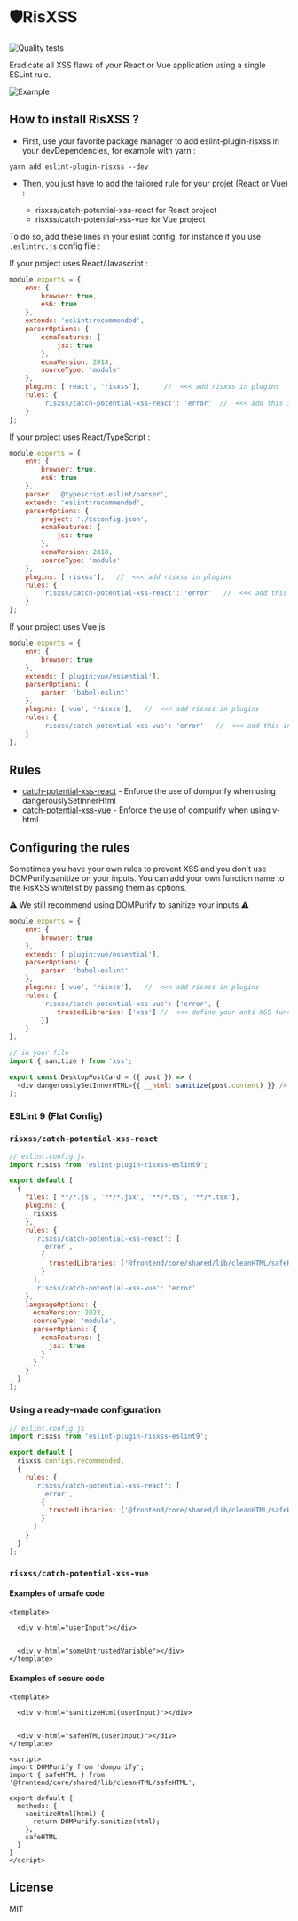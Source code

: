 # 🛡RisXSS

![Quality tests](https://github.com/theodo/RisXSS/workflows/Quality%20tests/badge.svg)

Eradicate all XSS flaws of your React or Vue application using a single ESLint rule.

![Example](assets/risxss-demo.gif)

## How to install RisXSS ?

- First, use your favorite package manager to add eslint-plugin-risxss in your devDependencies, for example with yarn :

```
yarn add eslint-plugin-risxss --dev
```

- Then, you just have to add the tailored rule for your projet (React or Vue) :

  - risxss/catch-potential-xss-react for React project
  - risxss/catch-potential-xss-vue for Vue project

To do so, add these lines in your eslint config, for instance if you use `.eslintrc.js` config file :

If your project uses React/Javascript :

```javascript
module.exports = {
    env: {
        browser: true,
        es6: true
    },
    extends: 'eslint:recommended',
    parserOptions: {
        ecmaFeatures: {
            jsx: true
        },
        ecmaVersion: 2018,
        sourceType: 'module'
    },
    plugins: ['react', 'risxss'],      //  <<< add risxss in plugins
    rules: {
        'risxss/catch-potential-xss-react': 'error'  //  <<< add this in rules
    }
};
```

If your project uses React/TypeScript :

```javascript
module.exports = {
    env: {
        browser: true,
        es6: true
    },
    parser: '@typescript-eslint/parser',
    extends: 'eslint:recommended',
    parserOptions: {
        project: './tsconfig.json',
        ecmaFeatures: {
            jsx: true
        },
        ecmaVersion: 2018,
        sourceType: 'module'
    },
    plugins: ['risxss'],   //  <<< add risxss in plugins
    rules: {
        'risxss/catch-potential-xss-react': 'error'   //  <<< add this in rules
    }
};
```

If your project uses Vue.js

```javascript
module.exports = {
    env: {
        browser: true
    },
    extends: ['plugin:vue/essential'],
    parserOptions: {
        parser: 'babel-eslint'
    },
    plugins: ['vue', 'risxss'],   //  <<< add risxss in plugins
    rules: {
        'risxss/catch-potential-xss-vue': 'error'   //  <<< add this in rules
    }
};
```

## Rules

- [catch-potential-xss-react](docs/rules/catch-potential-xss-react.md) - Enforce the use of dompurify when using dangerouslySetInnerHtml
- [catch-potential-xss-vue](docs/rules/catch-potential-xss-vue.md) - Enforce the use of dompurify when using v-html

## Configuring the rules

Sometimes you have your own rules to prevent XSS and you don't use DOMPurify.sanitize on your inputs. You can add your own function name to the RisXSS whitelist by passing them as options.

:warning: We still recommend using DOMPurify to sanitize your inputs :warning:

```javascript
module.exports = {
    env: {
        browser: true
    },
    extends: ['plugin:vue/essential'],
    parserOptions: {
        parser: 'babel-eslint'
    },
    plugins: ['vue', 'risxss'],   //  <<< add risxss in plugins
    rules: {
        'risxss/catch-potential-xss-vue': ['error', {
            trustedLibraries: ['xss'] //  <<< define your anti XSS function here.
        }]
    }
};
```

```js
// in your file
import { sanitize } from 'xss';

export const DesktopPostCard = ({ post }) => (
  <div dangerouslySetInnerHTML={{ __html: sanitize(post.content) }} />
);
```

### ESLint 9 (Flat Config)

### `risxss/catch-potential-xss-react`

```javascript
// eslint.config.js
import risxss from 'eslint-plugin-risxss-eslint9';

export default [
  {
    files: ['**/*.js', '**/*.jsx', '**/*.ts', '**/*.tsx'],
    plugins: {
      risxss
    },
    rules: {
      'risxss/catch-potential-xss-react': [
        'error',
        {
          trustedLibraries: ['@frontend/core/shared/lib/cleanHTML/safeHTML']
        }
      ],
      'risxss/catch-potential-xss-vue': 'error'
    },
    languageOptions: {
      ecmaVersion: 2022,
      sourceType: 'module',
      parserOptions: {
        ecmaFeatures: {
          jsx: true
        }
      }
    }
  }
];
```

### Using a ready-made configuration

```javascript
// eslint.config.js
import risxss from 'eslint-plugin-risxss-eslint9';

export default [
  risxss.configs.recommended,
  {
    rules: {
      'risxss/catch-potential-xss-react': [
        'error',
        {
          trustedLibraries: ['@frontend/core/shared/lib/cleanHTML/safeHTML']
        }
      ]
    }
  }
];
```

### `risxss/catch-potential-xss-vue`

#### Examples of unsafe code

```vue
<template>

  <div v-html="userInput"></div>


  <div v-html="someUntrustedVariable"></div>
</template>
```

#### Examples of secure code

```vue
<template>

  <div v-html="sanitizeHtml(userInput)"></div>


  <div v-html="safeHTML(userInput)"></div>
</template>

<script>
import DOMPurify from 'dompurify';
import { safeHTML } from '@frontend/core/shared/lib/cleanHTML/safeHTML';

export default {
  methods: {
    sanitizeHtml(html) {
      return DOMPurify.sanitize(html);
    },
    safeHTML
  }
}
</script>
```
## License

MIT
